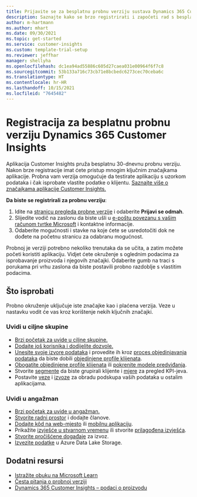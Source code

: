 ```yaml
---
title: Prijavite se za besplatnu probnu verziju sustava Dynamics 365 Customer Insights
description: Saznajte kako se brzo registrirati i započeti rad s besplatnom probnom verzijom aplikacije Customer Insights. Istražite aplikaciju s vodičima i pronađite dodatne resurse za učenje.
author: m-hartmann
ms.author: mhart
ms.date: 09/30/2021
ms.topic: get-started
ms.service: customer-insights
ms.custom: template-trial-setup
ms.reviewer: jeffhar
manager: shellyha
ms.openlocfilehash: dc1ea94ad55886c605d27caea031e00964f6f7c8
ms.sourcegitcommit: 53b133a716c73cb71e8bcbedc6273cec70ceba6c
ms.translationtype: HT
ms.contentlocale: hr-HR
ms.lasthandoff: 10/15/2021
ms.locfileid: "7645482"
---
```

# <a name="sign-up-for-a-free-dynamics-365-customer-insights-trial"></a>Registracija za besplatnu probnu verziju Dynamics 365 Customer Insights

Aplikacija Customer Insights pruža besplatnu 30-dnevnu probnu verziju. Nakon brze registracije imat ćete pristup mnogim ključnim značajkama aplikacije. Probna vam verzija omogućuje da testirate aplikaciju s uzorkom podataka i čak isprobate vlastite podatke o klijentu. [Saznajte više o značajkama aplikacije Customer Insights.](overview.md)

**Da biste se registrirali za probnu verziju**:

1. Idite na [stranicu pregleda probne verzije](https://dynamics.microsoft.com/get-started/?appname=customerinsights) i odaberite **Prijavi se odmah**.
1. Slijedite vodič na zaslonu da biste ušli u [e-poštu povezanu s vašim računom tvrtke Microsoft](https://support.microsoft.com/windows/what-is-a-microsoft-account-4a7c48e9-ff5a-e9c6-5a5c-1a57d66c3bfa) i kontaktne informacije.
1. Odaberite mogućnosti i stavke na koje ćete se usredotočiti dok ne dođete na početnu stranicu za odabranu mogućnost.

Probnoj je verziji potrebno nekoliko trenutaka da se učita, a zatim možete početi koristiti aplikaciju. Vidjet ćete okruženje s oglednim podacima za isprobavanje proizvoda i njegovih značajki. Odaberite gumb na traci s porukama pri vrhu zaslona da biste postavili probno razdoblje s vlastitim podacima.

## <a name="what-to-try"></a>Što isprobati

Probno okruženje uključuje iste značajke kao i plaćena verzija. Veze u nastavku vodit će vas kroz korištenje nekih ključnih značajki.

### <a name="audience-insights"></a>Uvidi u ciljne skupine

- [Brzi početak za uvide u ciljne skupine.](audience-insights/get-started.md)
- [Dodajte još korisnika i dodijelite dozvole.](audience-insights/permissions.md)
- [Unesite svoje izvore podataka](audience-insights/data-sources.md) i provedite ih kroz [proces objedinjavanja podataka](audience-insights/data-unification.md) da biste dobili [objedinjene profile klijenata](audience-insights/customer-profiles.md).
- [Obogatite objedinjene profile klijenata](audience-insights/enrichment-hub.md) ili [pokrenite modele predviđanja](audience-insights/predictions-overview.md).
- Stvorite [segmente](audience-insights/segments.md) da biste grupirali klijente i [mjere](audience-insights/measures.md) za pregled KPI-jeva.
- Postavite [veze](audience-insights/connections.md) i [izvoze](audience-insights/export-destinations.md) za obradu podskupa vaših podataka u ostalim aplikacijama.

### <a name="engagement-insights"></a>Uvidi u angažman

- [Brzi početak za uvide u angažman.](engagement-insights/get-started.md)
- [Stvorite radni prostor](engagement-insights/create-workspace.md) i dodajte članove.
- [Dodajte kôd na web-mjesto](engagement-insights/instrument-website.md) ili [mobilnu aplikaciju](engagement-insights/developer-resources.md#capture-events-from-mobile-apps).
- Prikažite [izvješće u stvarnom vremenu](engagement-insights/view-reports.md) ili stvorite [prilagođena izvješća](engagement-insights/custom-reports.md).
- [Stvorite pročišćene događaje](engagement-insights/refined-events.md) za izvoz.
- [Izvezite podatke](engagement-insights/export-events.md) u Azure Data Lake Storage.

## <a name="additional-resources"></a>Dodatni resursi

- [Istražite obuku na Microsoft Learn](/learn/browse/?filter-products=dynamics-dynamics-cust-insights)
- [Česta pitanja o probnoj verziji](trial-faq.md)
- [Dynamics 365 Customer Insights – podaci o proizvodu](https://dynamics.microsoft.com/ai/customer-insights/)

